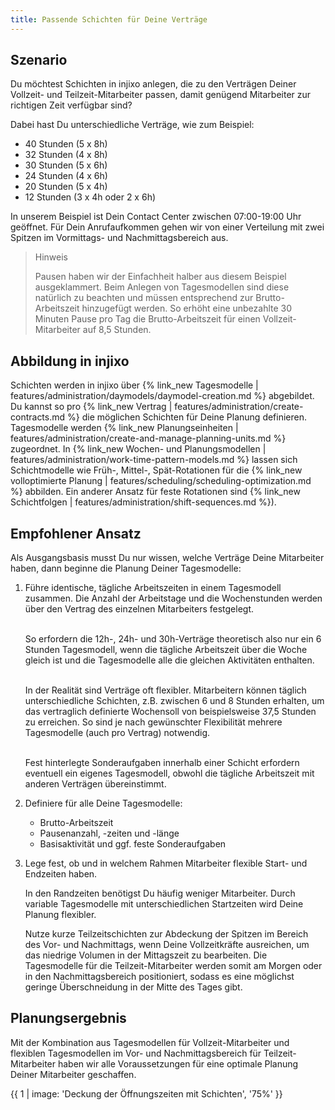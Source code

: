 ```yaml
---
title: Passende Schichten für Deine Verträge
---
```


## Szenario

Du möchtest Schichten in injixo anlegen, die zu den Verträgen Deiner Vollzeit- und Teilzeit-Mitarbeiter passen, damit genügend Mitarbeiter zur richtigen Zeit verfügbar sind?

Dabei hast Du unterschiedliche Verträge, wie zum Beispiel:

- 40 Stunden (5 x 8h)
- 32 Stunden (4 x 8h)
- 30 Stunden (5 x 6h)
- 24 Stunden (4 x 6h)
- 20 Stunden (5 x 4h)
- 12 Stunden (3 x 4h oder 2 x 6h)

In unserem Beispiel ist Dein Contact Center zwischen 07:00-19:00 Uhr geöffnet. Für Dein Anrufaufkommen gehen wir von einer Verteilung mit zwei Spitzen im Vormittags- und Nachmittagsbereich aus.

> Hinweis
>
> Pausen haben wir der Einfachheit halber aus diesem Beispiel ausgeklammert. Beim Anlegen von Tagesmodellen sind diese natürlich zu beachten und müssen entsprechend zur Brutto-Arbeitszeit hinzugefügt werden. So erhöht eine unbezahlte 30 Minuten Pause pro Tag die Brutto-Arbeitszeit für einen Vollzeit-Mitarbeiter auf 8,5 Stunden.

## Abbildung in injixo

Schichten werden in injixo über {% link_new Tagesmodelle | features/administration/daymodels/daymodel-creation.md %} abgebildet. Du kannst so pro {% link_new Vertrag | features/administration/create-contracts.md %} die möglichen Schichten für Deine Planung definieren. Tagesmodelle werden {% link_new Planungseinheiten | features/administration/create-and-manage-planning-units.md %} zugeordnet. In {% link_new Wochen- und Planungsmodellen | features/administration/work-time-pattern-models.md %} lassen sich Schichtmodelle wie Früh-, Mittel-, Spät-Rotationen für die {% link_new volloptimierte Planung | features/scheduling/scheduling-optimization.md %} abbilden. Ein anderer Ansatz für feste Rotationen sind {% link_new Schichtfolgen | features/administration/shift-sequences.md  %}).

## Empfohlener Ansatz

Als Ausgangsbasis musst Du nur wissen, welche Verträge Deine Mitarbeiter haben, dann beginne die Planung Deiner Tagesmodelle:

1.  Führe identische, tägliche Arbeitszeiten in einem Tagesmodell zusammen. Die Anzahl der Arbeitstage und die Wochenstunden werden über den Vertrag des einzelnen Mitarbeiters festgelegt.<br><br>

    So erfordern die 12h-, 24h- und 30h-Verträge theoretisch also nur ein 6 Stunden Tagesmodell, wenn die tägliche Arbeitszeit über die Woche gleich ist und die Tagesmodelle alle die gleichen Aktivitäten enthalten.<br><br>

    In der Realität sind Verträge oft flexibler. Mitarbeitern können täglich unterschiedliche Schichten, z.B. zwischen 6 und 8 Stunden erhalten, um das vertraglich definierte Wochensoll von beispielsweise 37,5 Stunden zu erreichen. So sind je nach gewünschter Flexibilität mehrere Tagesmodelle (auch pro Vertrag) notwendig.<br><br>

    Fest hinterlegte Sonderaufgaben innerhalb einer Schicht erfordern eventuell ein eigenes Tagesmodell, obwohl die tägliche Arbeitszeit mit anderen Verträgen übereinstimmt.

2.  Definiere für alle Deine Tagesmodelle:

    - Brutto-Arbeitszeit
    - Pausenanzahl, -zeiten und -länge
    - Basisaktivität und ggf. feste Sonderaufgaben

3.  Lege fest, ob und in welchem Rahmen Mitarbeiter flexible Start- und Endzeiten haben.

    In den Randzeiten benötigst Du häufig weniger Mitarbeiter. Durch variable Tagesmodelle mit unterschiedlichen Startzeiten wird Deine Planung flexibler.

    Nutze kurze Teilzeitschichten zur Abdeckung der Spitzen im Bereich des Vor- und Nachmittags, wenn Deine Vollzeitkräfte ausreichen, um das niedrige Volumen in der Mittagszeit zu bearbeiten. Die Tagesmodelle für die Teilzeit-Mitarbeiter werden somit am Morgen oder in den Nachmittagsbereich positioniert, sodass es eine möglichst geringe Überschneidung in der Mitte des Tages gibt.

## Planungsergebnis

Mit der Kombination aus Tagesmodellen für Vollzeit-Mitarbeiter und flexiblen Tagesmodellen im Vor- und Nachmittagsbereich für Teilzeit-Mitarbeiter haben wir alle Voraussetzungen für eine optimale Planung Deiner Mitarbeiter geschaffen.

{{ 1 | image: 'Deckung der Öffnungszeiten mit Schichten', '75%' }}
